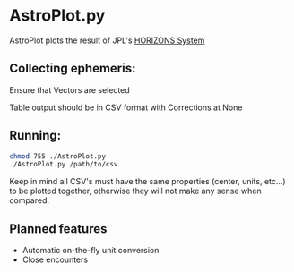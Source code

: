 # AstroPlot.py
AstroPlot plots the result of JPL's [HORIZONS System](https://ssd.jpl.nasa.gov/?horizons)

## Collecting ephemeris:
Ensure that Vectors are selected

Table output should be in CSV format with Corrections at None

## Running:
```bash
chmod 755 ./AstroPlot.py
./AstroPlot.py /path/to/csv
```

Keep in mind all CSV's must have the same properties (center, units, etc...) to be plotted together, otherwise they will not make any sense when compared.

## Planned features
* Automatic on-the-fly unit conversion
* Close encounters
